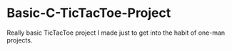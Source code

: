 # Basic-C-TicTacToe-Project
Really basic TicTacToe project I made just to get into the habit of one-man projects.
